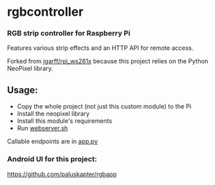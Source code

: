 # rgbcontroller
### RGB strip controller for Raspberry Pi

Features various strip effects and an HTTP API for remote access.

Forked from [jgarff/rpi_ws281x](https://github.com/jgarff/rpi_ws281x) because this project relies on the Python NeoPixel library.

## Usage:
- Copy the whole project (not just this custom module) to the Pi
- Install the neopixel library
- Install this module's requirements
- Run [webserver.sh](https://github.com/paluskapter/rpi_ws281x/blob/master/python/custom/webserver.sh)

Callable endpoints are in [app.py](https://github.com/paluskapter/rpi_ws281x/blob/master/python/custom/app.py)

### Android UI for this project:
https://github.com/paluskapter/rgbapp
